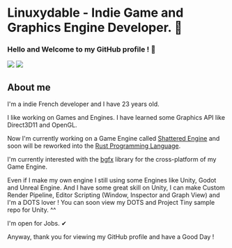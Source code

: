# Linuxydable - Indie Game and Graphics Engine Developer. 🐧
### Hello and Welcome to my GitHub profile ! 🎉

![](https://github-readme-stats.vercel.app/api?username=Linuxydable&count_private=true&show_icons=true&theme=tokyonight) ![](https://github-readme-stats.vercel.app/api/top-langs/?username=anuraghazra&layout=compact&theme=tokyonight)




## About me
I'm a indie French developer and I have 23 years old.

I like working on Games and Engines.
I have learned some Graphics API like Direct3D11 and OpenGL.

Now I'm currently working on a Game Engine called [Shattered Engine](https://github.com/Shattered-Devs/ShatteredEngine) and soon will be reworked into the [Rust Programming Language](https://www.rust-lang.org/).

I'm currently interested with the [bgfx](https://github.com/bkaradzic/bgfx) library for the cross-platform of my Game Engine.


Even if I make my own engine I still using some Engines like Unity, Godot and Unreal Engine.
And I have some great skill on Unity, I can make Custom Render Pipeline, Editor Scripting (Window, Inspector and Graph View) and I'm a DOTS lover !
You can soon view my DOTS and Project Tiny sample repo for Unity. ^^

I'm open for Jobs. ✔

Anyway, thank you for viewing my GitHub profile and have a Good Day !
